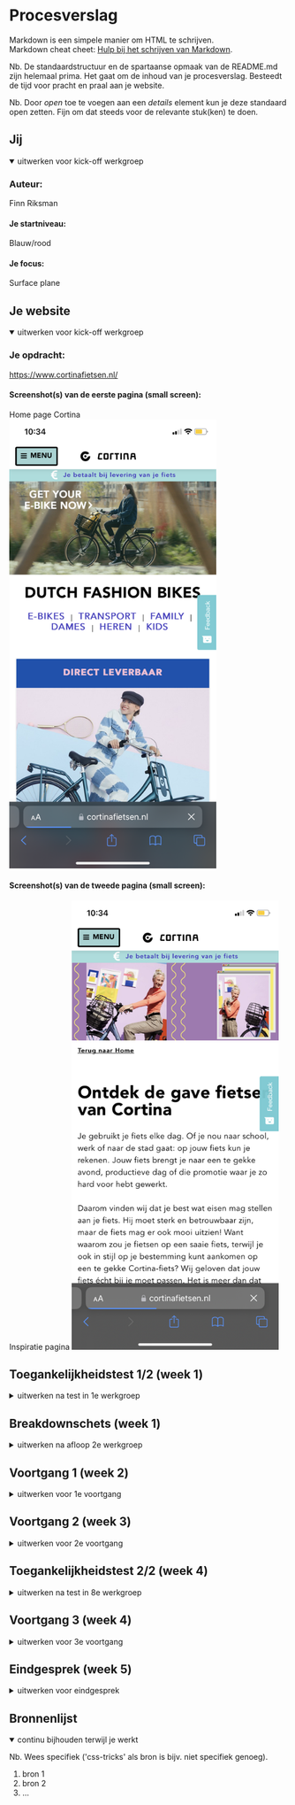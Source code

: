 # Procesverslag
Markdown is een simpele manier om HTML te schrijven.  
Markdown cheat cheet: [Hulp bij het schrijven van Markdown](https://github.com/adam-p/markdown-here/wiki/Markdown-Cheatsheet).

Nb. De standaardstructuur en de spartaanse opmaak van de README.md zijn helemaal prima. Het gaat om de inhoud van je procesverslag. Besteedt de tijd voor pracht en praal aan je website.

Nb. Door *open* toe te voegen aan een *details* element kun je deze standaard open zetten. Fijn om dat steeds voor de relevante stuk(ken) te doen.





## Jij

<details open>
  <summary>uitwerken voor kick-off werkgroep</summary>

  ### Auteur:
  Finn Riksman

  #### Je startniveau:
  Blauw/rood

  #### Je focus:
  Surface plane
 
</details>





## Je website

<details open>
  <summary>uitwerken voor kick-off werkgroep</summary>

  ### Je opdracht:
  https://www.cortinafietsen.nl/

  #### Screenshot(s) van de eerste pagina (small screen): 
  Home page Cortina
    <img src="readme-images/homepage.PNG" width="375px" alt="beginpagina van Cortina">

  #### Screenshot(s) van de tweede pagina (small screen):
  Inspiratie pagina
  <img src="readme-images/inspiratie.PNG" width="375px" alt="inspiratie voor Cortina fietsen">
 
</details>



## Toegankelijkheidstest 1/2 (week 1)

<details>
  <summary>uitwerken na test in 1e werkgroep</summary>

  ### Bevindingen
  Lijst met je bevindingen die in de test naar voren kwamen:
  - Alle headings zijn een H2, en een paar H3. Dit geeft geen hiërarchie. Een paar H2's zijn  zelfs anders weergegeven. 
  - Op de winkels pagina worden de locaties op de map in een random volgorde aangeklikt. Niet op volgorde van positie en niet op cijfers.
  - Bij sommige links kun je niet zien dat deze aangeklikt staat. Er is niets dat de focus laat zien. 
  - Soms, vooral op producten pagina's, navigeert de tab op een rare random volgorde door de pagina heen.

  #### Screenreader
  Hier korte omschrijving (met indien nodig afbeeldingen)
  - Wat hierbij het grootste probleem is, is dat de code zelf geen goede hiërarchie heeft. Er zijn heel veel headings die H2 zijn, ookal is de vormgeving hiervan soms anders. Er zijn geen H1 headings. En helemaal GEEN headings op de beginpagina. Waardoor iemand met een VoiceOver niet door de pagina kan gaan omdat ze niet weten wat hier mogelijk is. 

  Hier een omschrijving van hoe het opgelost kan worden (met indien nodig afbeeldingen)
  - Om hiermee een grote verbetering te maken is een nette code, HTML. Een goede hiërarchie, waardoor mensen met een VoiceOver ten minste weten welke dingen mogelijk zijn op de website. Ook het gebruik van meerdere headings in de HTML zal hierbij helpen. Zo kan de pagina worden onderverdeeld in relevante info tot minder relevant. 


  #### Muis en Toetsenbord 
  Hier korte omschrijving (met indien nodig afbeeldingen)
  - Opzich was het tabben niet heel erg. Maar op sommige momenten ging het wel fout. Bijvoorbeeld op de home page zijn bij een paar linkjes geen focus states zichtbaar. Hierdoor kun je niet weten waar je bent op de pagina. Ook op andere pagina's is de volgorde van navigeren niet logisch. Het is niet van boven naar beneden, links naar rechts. Maar compleet random. Dus dan boven, daarna beneden, onder, daar, hier, het slaat nergens op. Het is dus altijd maar afwachten of de volgende tab landt op de link waar je heen wilt. 


  Hier een omschrijving van hoe het opgelost kan worden (met indien nodig afbeeldingen)
  - Een goede focus state. En weer een nette HTML, op logische volgorde. Dit zou beide dingen veel verhelpen. 

  #### Motoriek (shocks, elastiekjes)
  Hier korte omschrijving (met indien nodig afbeeldingen)
  - Met de spasmes aan mijn arm was het in het algemeen moeilijk om de computer te bedienen. Ik klikte vaak met 2 vingers terwijl ik dit niet bedoelde waardoor dat menu'tje opende met hierin kopiëren enzo. De buttons waren wel groot genoeg om met spasmes toe te kunnen navigeren. Dat was een pluspunt. Verder was het niet lastig om met twee vingers aan elkaar de website te gebruiken. Dat ging gewoon prima. 

  Hier een omschrijving van hoe het opgelost kan worden (met indien nodig afbeeldingen)
   - Misschien wat grotere raakvlakken voor links en buttons, zodat het iets makkelijker wordt voor de gebruiker om door de website te navigeren. 


  #### Visueel (brillen, contrast, kleurenblind, dark/light). 
  Hier korte omschrijving (met indien nodig afbeeldingen)
  - Door de veel kleurgebruik en duidelijke grote headings was het wel OK om met wazig beeld door de website te navigeren. Alleen de kleine tekst was soms te onduidelijk. Maar dat kan een slechtziende uiteraard aanpassen in hun eigen computersysteem. 

  Hier een omschrijving van hoe het opgelost kan worden (met indien nodig afbeeldingen)
  - Rekening houden in de code met properties die zich aanpassen op de voorkeuren van de gebruiker in hun laptop. 

</details>



## Breakdownschets (week 1)

<details>
  <summary>uitwerken na afloop 2e werkgroep</summary>

  ### de hele pagina: 
  <img src="./readme-images/HTMLschets.png" width="375px" alt="breakdown van de hele pagina">

</details>





## Voortgang 1 (week 2)

<details>
  <summary>uitwerken voor 1e voortgang</summary>

  ### Stand van zaken
  Ik vond het eigenlijk erg goed gaan voor de eerste keer weer coderen in een paar maanden! Bij het meeste wist ik wel welke richting ik op moest en dmv de opdrachten van flexbox, grid, etc was dit nog fijner. Uiteraard liep, en loop, ik nog tegen wat dingetjes aan maar ik vraag dit altijd aan de klas of aan Vasilis. Waar dan een oplossing uit komt die ik zeker snap! 


  ### Agenda voor meeting
  samen met je groepje opstellen

  | student 1      | student 2          | student 3    | student 4        |
  | ---            | ---                | ---          | ---              |
  | In de list items margin/padding? | en dit             | en ik dit    | en dan ik dat    |
  | responsiveness fixen UL en witte header tekst in foto | dit als er tijd is | nog een punt | dit wil ik zeker |
  | ...            | ...                | ...          | ...              |


  ### Verslag van meeting
  hier na afloop snel de uitkomsten van de meeting vastleggen

  - html is goed
  - article moet section worden
  - er hoeft geen desktop versie gemaakt te worden
  - moet flexbox worden en dan align items
  - mag maar 1 H1 op pagina. 

</details>





## Voortgang 2 (week 3)

<details>
  <summary>uitwerken voor 2e voortgang</summary>

  ### Stand van zaken
  Deze week heb ik vooral de hele pagina afgemaakt en ben ik begonnen met de details. Wat goed ging! Als iets niet werkte kon ik eruit komen met de uitleg.  

  ### Agenda voor meeting

  | student 1      | student 2          | student 3    | student 4        |
  | ---            | ---                | ---          | ---              |
  | formuliertjes (zoek + footer)  | en dit             | en ik dit    | en dan ik dat    |
  | carroussel flexboxen | dit als er tijd is | nog een punt | dit wil ik zeker |
  | image zwarte opacity, zwart blokje??             | ...                | ...          | ...              |


  ### Verslag van meeting
  hier na afloop snel de uitkomsten van de meeting vastleggen

  - form uitleg gehad, formulier = label + input, daarnaast button. 
  - label input connecten voor UX 
  - na invullen ander invulveldje, groen ofzo
  - a om image achtergrond zwart doen 
  - maak van a in carroussel een flexbox. 
  - maak van h5's buttons!!
- ...

</details>





## Toegankelijkheidstest 2/2 (week 4)

<details>
  <summary>uitwerken na test in 8e werkgroep</summary>

  ### Bevindingen
  Lijst met je bevindingen die in de test naar voren kwamen (geef ook aan wat er verbeterd is):

  #### Screenreader
  Hier korte omschrijving (met indien nodig afbeeldingen)

  Hier een omschrijving van hoe het opgelost kan worden (met indien nodig afbeeldingen)


  #### Muis en Toetsenbord 
  Hier korte omschrijving (met indien nodig afbeeldingen)

  Hier een omschrijving van hoe het opgelost kan worden (met indien nodig afbeeldingen)


  #### Motoriek (shocks, elastiekjes)
  Hier korte omschrijving (met indien nodig afbeeldingen)

  Hier een omschrijving van hoe het opgelost kan worden (met indien nodig afbeeldingen)


  #### Visueel (brillen, contrast, kleurenblind, dark/light). 
  Hier korte omschrijving (met indien nodig afbeeldingen)

  Hier een omschrijving van hoe het opgelost kan worden (met indien nodig afbeeldingen)

</details>





## Voortgang 3 (week 4)

<details>
  <summary>uitwerken voor 3e voortgang</summary>

  ### Stand van zaken
  hier dit ging goed & dit was lastig (neem ook screenshots op van delen van je website en code)


  ### Agenda voor meeting
  samen met je groepje opstellen

  | student 1      | student 2          | student 3    | student 4        |
  | ---            | ---                | ---          | ---              |
  | dit bespreken  | en dit             | en ik dit    | en dan ik dat    |
  | en dat ook nog | dit als er tijd is | nog een punt | dit wil ik zeker |
  | ...            | ...                | ...          | ...              |


  ### Verslag van meeting
  hier na afloop snel de uitkomsten van de meeting vastleggen

  - punt 1
  - punt 2
  - nog een punt
  - ...

</details>





## Eindgesprek (week 5)

<details>
  <summary>uitwerken voor eindgesprek</summary>

  ### Je uitkomst - karakteristiek screenshots:
  <img src="readme-images/dummy-plaatje.jpg" width="375px" alt="uitomst opdracht 1">


  ### Dit ging goed/Heb ik geleerd: 
  Korte omschrijving met plaatjes

  <img src="readme-images/dummy-plaatje.jpg" width="375px" alt="top">


  ### Dit was lastig/Is niet gelukt:
  Korte omschrijving met plaatjes

  <img src="readme-images/dummy-plaatje.jpg" width="375px" alt="bummer">
</details>





## Bronnenlijst

<details open>
  <summary>continu bijhouden terwijl je werkt</summary>

  Nb. Wees specifiek ('css-tricks' als bron is bijv. niet specifiek genoeg).

  1. bron 1
  2. bron 2
  3. ...

</details>